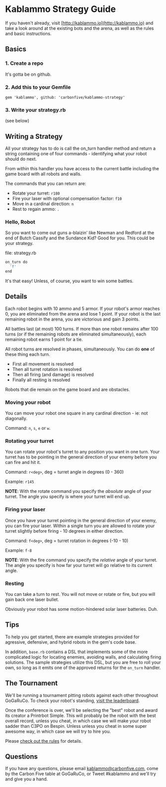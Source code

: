 # Kablammo Strategy Guide

If you haven't already, visit [http://kablammo.io](http://kablammo.io) and take a look around at the existing bots and the arena, as well as the rules and basic instructions.

## Basics

### 1. Create a repo

It's gotta be on github.

### 2. Add this to your Gemfile

`gem 'kablammo', github: 'carbonfive/kablammo-strategy'`

### 3. Write your strategy.rb

(see below)

## Writing a Strategy

All your strategy has to do is call the on_turn handler method and return a string containing one of four commands - identifying what your robot should do next.

From within this handler you have access to the current battle including the game board with all robots and walls.

The commands that you can return are:

- Rotate your turret: `r180`
- Fire your laser with optional compensation factor: `f10`
- Move in a cardinal direction: `n`
- Rest to regain ammo: `.`

### Hello, Robot

So you want to come out guns a-blaizin' like Newman and Redford at the end of Butch Cassify and the Sundance Kid? Good for you. This could be your strategy.

file: strategy.rb

```bash
on_turn do
  'f'
end
```

It's that easy! Unless, of course, you want to win some battles.

## Details

Each robot begins with 10 ammo and 5 armor. If your robot's armor reaches 0, you are eliminated from the arena and lose 1 point. If your robot is the last remaining robot in the arena, you are victorious and gain 3 points.

All battles last (at most) 100 turns. If more than one robot remains after 100 turns (or if the remaining robots are eliminated simultaneously), each remaining robot earns 1 point for a tie.

All robot turns are resolved in phases, simultaneously. You can do **one** of these thing each turn.

- First all movement is resolved
- Then all turret rotation is resolved
- Then all firing (and damage) is resolved
- Finally all resting is resolved

Robots that die remain on the game board and are obstacles.

### Moving your robot

You can move your robot one square in any cardinal direction - ie: not diagonally.

Command: `n`, `s`, `e` or `w`.

### Rotating your turret

You can rotate your robot's turret to any position you want in one turn. Your turret has to be pointing in the general direction of your enemy before you can fire and hit it.

Command: `r<deg>`, deg = turret angle in degrees (0 - 360)

Example: `r145`

**NOTE**: With the rotate command you specify the _absolute_ angle of your turret. The angle you specify is where your turret will end up.

### Firing your laser

Once you have your turret pointing in the general direction of your enemy, you can fire your laser. Within a single turn you are allowed to rotate your turret slightly before firing - 10 degrees in either direction.

Command: `f<deg>`, deg = turret rotation in degrees (-10 - 10)

Example: `f-8`

**NOTE**: With the fire command you specify the _relative_ angle of your turret. The angle you specify is how far your turret will go relative to its current angle.

### Resting

You can take a turn to rest. You will not move or rotate or fire, but you will gain back one laser bullet.

Obviously your robot has some motion-hindered solar laser batteries. Duh.

## Tips

To help you get started, there are example strategies provided for agressive, defensive, and hybrid robots in the gem's code base.

In addition, `base.rb` contains a DSL that implements some of the more complicated logic for locating enemies, avoiding walls, and calculating firing solutions. The sample strategies utilize this DSL, but you are free to roll your own, so long as it emits one of the approved returns for the `on_turn` handler.

## The Tournament

We'll be running a tournament pitting robots against each other throughout GoGaRuCo. To check your robot's standing, [visit the leaderboard](http://kablammo.io/strategies).

Once the conference is over, we'll be selecting the "best" robot and award its creator a Printrbot Simple. This will probably be the robot with the best overall record, unless you cheat, in which case we will make your robot sadder than C3PO on Bespin. Unless unless you cheat in some super awesome way, in which case we will try to hire you.

Please [check out the rules](http://kablammo.io/rules) for details.

## Questions

If you have any questions, please email [kablammo@carbonfive.com](mailto:kablammo@carbonfive.com), come by the Carbon Five table at GoGaRuCo, or Tweet #kablammo and we'll try and give you a hand.
